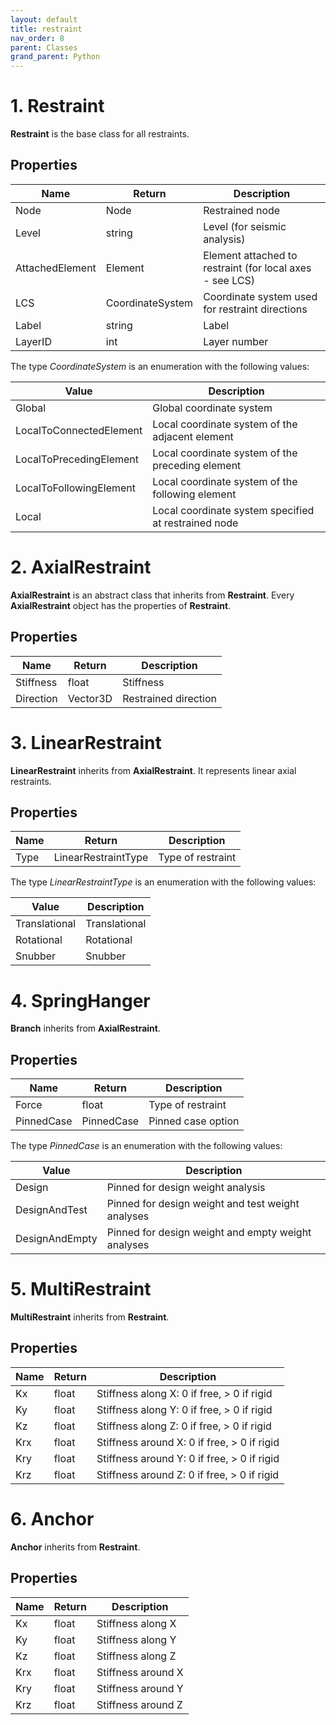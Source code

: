 ```yaml
---
layout: default
title: restraint
nav_order: 8
parent: Classes
grand_parent: Python
---
```



# 1. Restraint

**Restraint** is the base class for all restraints.

## Properties

| Name | Return | Description |
| --- | ----------- | ----------- |
| Node | Node | Restrained node |
| Level | string | Level (for seismic analysis) |
| AttachedElement | Element | Element attached to restraint (for local axes - see LCS)|
| LCS | CoordinateSystem | Coordinate system used for restraint directions |
| Label | string | Label |
| LayerID | int | Layer number |


The type *CoordinateSystem* is an enumeration with the following values:

| Value | Description |
| ---  | ----------- |
| Global | Global coordinate system |
| LocalToConnectedElement |  Local coordinate system of the adjacent element |
| LocalToPrecedingElement |  Local coordinate system of the preceding element |
| LocalToFollowingElement |  Local coordinate system of the following element |
| Local | Local coordinate system specified at restrained node |


# 2. AxialRestraint

**AxialRestraint** is an abstract class that inherits from **Restraint**. Every **AxialRestraint** object has the properties of **Restraint**.

## Properties

| Name | Return | Description |
| --- | ----------- | ----------- |
| Stiffness | float | Stiffness |
| Direction | Vector3D | Restrained direction |


# 3. LinearRestraint

**LinearRestraint** inherits from **AxialRestraint**. It represents linear axial restraints.

## Properties

| Name | Return | Description |
| --- | ----------- | ----------- |
| Type | LinearRestraintType | Type of restraint |

The type *LinearRestraintType* is an enumeration with the following values:

| Value | Description |
| ---  | ----------- |
| Translational | Translational |
| Rotational | Rotational|
| Snubber | Snubber|


# 4. SpringHanger

**Branch** inherits from **AxialRestraint**.

## Properties

| Name | Return | Description |
| --- | ----------- | ----------- |
| Force | float | Type of restraint |
| PinnedCase | PinnedCase | Pinned case option |

The type *PinnedCase* is an enumeration with the following values:

| Value | Description |
| ---  | ----------- |
| Design | Pinned for design weight analysis |
| DesignAndTest | Pinned for design weight and test weight analyses|
| DesignAndEmpty | Pinned for design weight and empty weight analyses|


# 5. MultiRestraint

**MultiRestraint** inherits from **Restraint**.

## Properties

| Name | Return | Description |
| --- | ----------- | ----------- |
| Kx | float | Stiffness along X: 0 if free, > 0 if rigid |
| Ky | float | Stiffness along Y: 0 if free, > 0 if rigid |
| Kz | float | Stiffness along Z: 0 if free, > 0 if rigid |
| Krx | float | Stiffness around X: 0 if free, > 0 if rigid |
| Kry | float | Stiffness around Y: 0 if free, > 0 if rigid |
| Krz | float | Stiffness around Z: 0 if free, > 0 if rigid |


# 6. Anchor

**Anchor** inherits from **Restraint**.

## Properties

| Name | Return | Description |
| --- | ----------- | ----------- |
| Kx | float | Stiffness along X |
| Ky | float | Stiffness along Y |
| Kz | float | Stiffness along Z |
| Krx | float | Stiffness around X |
| Kry | float | Stiffness around Y |
| Krz | float | Stiffness around Z |

